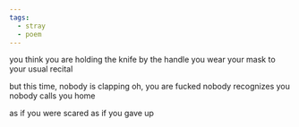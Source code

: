 ```yaml
---
tags:
  - stray
  - poem
---
```

you think you are holding
the knife by the handle
you wear your mask
to your usual recital

but this time, nobody is clapping
oh, you are fucked
nobody recognizes you
nobody calls you home

as if you were scared
as if you gave up